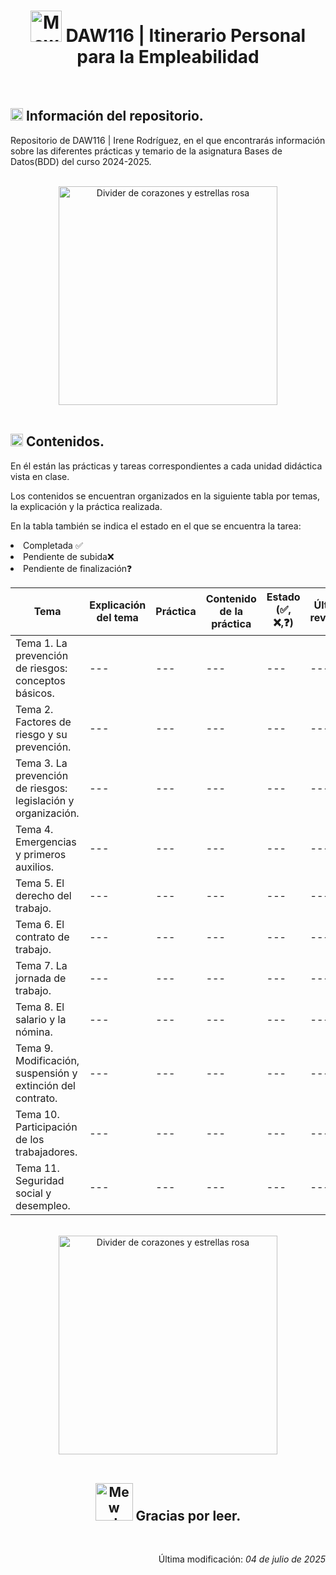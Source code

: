 <div align="center">
	<h1>
		<img src="https://media.tenor.com/6S9w6LQV48wAAAAi/mew-spinning.gif"
		alt="Mew Gif Pixel Art" width="50">
		DAW116 | Itinerario Personal para la Empleabilidad
	</h1>
</div>

<br>

<div>
	<h2>
		<img src="https://media.tenor.com/uj-429a6v-YAAAAi/pixel-art-gmail.gif"
		alt="Signo exclamación e interrogación" width="20">
		Información del repositorio.
	</h2>
	<p>Repositorio de DAW116 | Irene Rodríguez, en el que encontrarás información
		sobre las diferentes prácticas y temario de la asignatura Bases de Datos(BDD) del curso 2024-2025.
	</p>
</div>

<br>

<div align="center">
	<img src="https://media.tenor.com/gVx0MOidOqIAAAAi/pink-divider.gif" alt="Divider de corazones y estrellas rosa"
	width="350">
</div>

<br>

<div>
	<h2>
		<img src="https://media.tenor.com/uj-429a6v-YAAAAi/pixel-art-gmail.gif"
		alt="Signo exclamación e interrogación" width="20">
		Contenidos.
	</h2>
	<p>
		En él están las prácticas y tareas correspondientes a cada unidad didáctica
		vista en clase.
	</p>
	<p>
		Los contenidos se encuentran organizados en la siguiente tabla por temas,
		la explicación y la práctica realizada.
	</p>
	<p>
		En la tabla también se indica el estado en el que se encuentra la tarea:
  		<li>Completada ✅</li>
		<li>Pendiente de subida❌</li>
		<li>Pendiente de finalización❓</li>
	</p>
	<table>
		<thead>
			<tr>
				<th>
					Tema
				</th>
				<th>
					Explicación del tema
				</th>
				<th>
					Práctica
				</th>
				<th>
					Contenido de la práctica
				</th>
				<th>
					Estado (✅, ❌,❓)
				</th>
				<th>Última revisión</th>
			</tr>
		</thead>
		<tbody>
			<tr>
				<td rowspan="1">
                    Tema 1. La prevención de riesgos: conceptos básicos.
				</td>
				<td rowspan="1">
                    ---
				</td>
				<td>
					---
				</td>
				<td>
					---
				</td>
				<td>---</td>
				<td>---</td>
			</tr>
            <tr>
				<td rowspan="1">
                    Tema 2.  Factores de riesgo y su prevención.
				</td>
				<td rowspan="1">
                    ---
				</td>
				<td>
					---
				</td>
				<td>
					---
				</td>
				<td>---</td>
				<td>---</td>
			</tr>
            <tr>
				<td rowspan="1">
                    Tema 3. La prevención de riesgos: legislación y organización.
				</td>
				<td rowspan="1">
                    ---
				</td>
				<td>
					---
				</td>
				<td>
					---
				</td>
				<td>---</td>
				<td>---</td>
			</tr>
            <tr>
				<td rowspan="1">
                    Tema 4. Emergencias y primeros auxilios.
				</td>
				<td rowspan="1">
                    ---
				</td>
				<td>
					---
				</td>
				<td>
					---
				</td>
				<td>---</td>
				<td>---</td>
			</tr>
            <tr>
				<td rowspan="1">
                    Tema 5. El derecho del trabajo.
				</td>
				<td rowspan="1">
                    ---
				</td>
				<td>
					---
				</td>
				<td>
					---
				</td>
				<td>---</td>
				<td>---</td>
			</tr>
            <tr>
				<td rowspan="1">
                    Tema 6. El contrato de trabajo.
				</td>
				<td rowspan="1">
                    ---
				</td>
				<td>
					---
				</td>
				<td>
					---
				</td>
				<td>---</td>
				<td>---</td>
			</tr>
            <tr>
				<td rowspan="1">
                    Tema 7. La jornada de trabajo.
				</td>
				<td rowspan="1">
                    ---
				</td>
				<td>
					---
				</td>
				<td>
					---
				</td>
				<td>---</td>
				<td>---</td>
			</tr>
            <tr>
				<td rowspan="1">
                    Tema 8. El salario y la nómina.
				</td>
				<td rowspan="1">
                    ---
				</td>
				<td>
					---
				</td>
				<td>
					---
				</td>
				<td>---</td>
				<td>---</td>
			</tr>
            <tr>
				<td rowspan="1">
                    Tema 9. Modificación, suspensión y extinción del contrato.
				</td>
				<td rowspan="1">
                    ---
				</td>
				<td>
					---
				</td>
				<td>
					---
				</td>
				<td>---</td>
				<td>---</td>
			</tr>
            <tr>
				<td rowspan="1">
                    Tema 10. Participación de los trabajadores.
				</td>
				<td rowspan="1">
                    ---
				</td>
				<td>
					---
				</td>
				<td>
					---
				</td>
				<td>---</td>
				<td>---</td>
			</tr>
            <tr>
				<td rowspan="1">
                    Tema 11. Seguridad social y desempleo.
				</td>
				<td rowspan="1">
                    ---
				</td>
				<td>
					---
				</td>
				<td>
					---
				</td>
				<td>---</td>
				<td>---</td>
			</tr>
		</tbody>
	</table>
</div>

<br>

<div align="center">
	<img src="https://media.tenor.com/gVx0MOidOqIAAAAi/pink-divider.gif" alt="Divider de corazones y estrellas rosa"
	width="350">
</div>

<br>

<div align="center">
	<h2>
		<img src="https://media.tenor.com/uI4faCYmsfYAAAAi/mew-pixel.gif"
		alt="Mew calmado" width="60">
		Gracias por leer.
	</h2>
</div>

<br>

<div align="right">
	<p>
		Última modificación:
		<i>
			04 de julio de 2025
		</i>
	</p>
</div>
